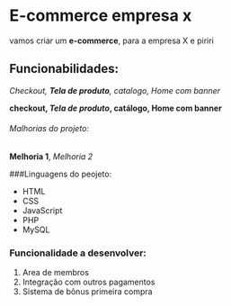 # E-commerce empresa x
vamos criar um **e-commerce**, para a  empresa X e piriri
## Funcionabilidades:
_Checkout, **Tela de produto**, catalogo, Home com banner_

**checkout, _Tela de produto_, catálogo, Home com banner**

###### Malhorias do projeto:

__Melhoria 1__, _Melhoria 2_

###Linguagens do peojeto:

* HTML
* CSS
* JavaScript
* PHP
* MySQL

### Funcionalidade a desenvolver:

1. Area de membros
2. Integração com outros pagamentos 
3. Sistema de bônus primeira compra 